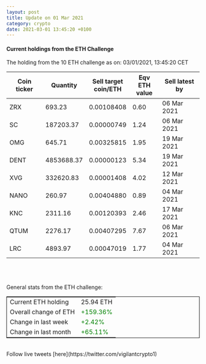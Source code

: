 ```yaml
---
layout: post
title: Update on 01 Mar 2021
category: crypto
date: 2021-03-01 13:45:20 +0100
---
```

<!-- Global site tag (gtag.js) - Google Analytics -->
<script async src="https://www.googletagmanager.com/gtag/js?id=UA-103831149-5"></script>
<script>
  window.dataLayer = window.dataLayer || [];
  function gtag(){dataLayer.push(arguments);}
  gtag('js', new Date());

  gtag('config', 'UA-103831149-5');
</script>


#### Current holdings from the ETH Challenge

The holding from the 10 ETH challenge as on: 03/01/2021, 13:45:20 CET

|Coin ticker|Quantity|Sell target<br>coin/ETH|Eqv ETH<br>value|Sell latest by|
|-----------|--------|-----------|-----------|--------------|
ZRX|693.23|  0.00108408|0.60|06 Mar 2021|
SC|187203.37|  0.00000749|1.24|06 Mar 2021|
OMG|645.71|  0.00325815|1.95|19 Mar 2021|
DENT|4853688.37|  0.00000123|5.34|19 Mar 2021|
XVG|332620.83|  0.00001408|4.02|12 Mar 2021|
NANO|260.97|  0.00404880|0.89|04 Mar 2021|
KNC|2311.16|  0.00120393|2.46|17 Mar 2021|
QTUM|2276.17|  0.00407295|7.67|06 Mar 2021|
LRC|4893.97|  0.00047019|1.77|04 Mar 2021|

<br>
<br>
<br>
General stats from the ETH challenge:

<table style="border:1px solid black;margin-left:auto;margin-right:auto;">
	<tbody>
	<tr>
		<td>Current ETH holding</td>
		<td>     25.94 ETH</td>
	</tr>
	<tr>
		<td>Overall change of ETH</td>
		<td><font color="green">+159.36%</font></td>
	</tr>
	<tr>
		<td>Change in last week</td>
		<td><font color="green">+2.42%</font></td>
	</tr>
	<tr>
		<td>Change in last month</td>
		<td><font color="green">+65.11%</font></td>
	</tr>
	</tbody>
</table>

<br>
Follow live tweets [here](https://twitter.com/vigilantcrypto1)
<br>
<br>